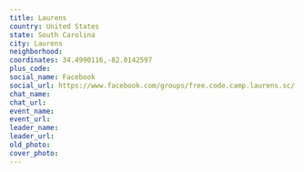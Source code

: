 ```yaml
---
title: Laurens
country: United States
state: South Carolina
city: Laurens
neighborhood: 
coordinates: 34.4990116,-82.0142597
plus_code:
social_name: Facebook
social_url: https://www.facebook.com/groups/free.code.camp.laurens.sc/
chat_name:
chat_url:
event_name:
event_url:
leader_name:
leader_url:
old_photo: 
cover_photo:
---
```

